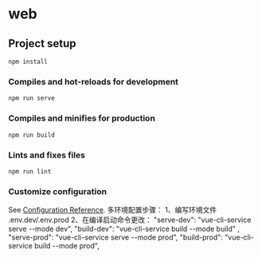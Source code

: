 # web

## Project setup
```
npm install
```

### Compiles and hot-reloads for development
```
npm run serve
```

### Compiles and minifies for production
```
npm run build
```

### Lints and fixes files
```
npm run lint
```

### Customize configuration
See [Configuration Reference](https://cli.vuejs.org/config/).
多环境配置步骤：
1、编写环境文件 .env.dev/.env.prod
2、在编译启动命令更改：
        "serve-dev": "vue-cli-service serve --mode dev",
        "build-dev": "vue-cli-service build --mode build" ,
        "serve-prod": "vue-cli-service serve --mode prod",
        "build-prod": "vue-cli-service build --mode prod",